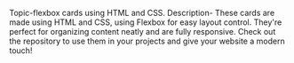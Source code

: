 Topic-flexbox cards using HTML and CSS.
Description-
These cards are made using HTML and CSS, using Flexbox for easy layout control.
They're perfect for organizing content neatly and are fully responsive. 
Check out the repository to use them in your projects and give your website a modern touch!
